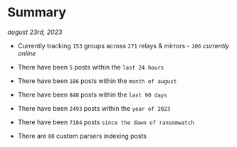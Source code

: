 
# Summary
_august 23rd, 2023_

- Currently tracking `153` groups across `271` relays & mirrors - _`106` currently online_

- There have been `5` posts within the `last 24 hours`

- There have been `186` posts within the `month of august`

- There have been `848` posts within the `last 90 days`

- There have been `2493` posts within the `year of 2023`

- There have been `7184` posts `since the dawn of ransomwatch`

- There are `80` custom parsers indexing posts
